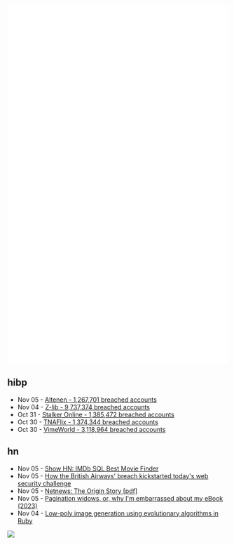 ![Metrics](https://raw.githubusercontent.com/phixion/phixion/master/metrics.svg)

## hibp

<!--
for https://github.com/phixion/phixion/blob/main/.github/workflows/feeds.yml
-->
<!--START_SECTION:haveibeenpwnd-->
- Nov 05 - [Altenen - 1,267,701 breached accounts](https://haveibeenpwned.com/PwnedWebsites#Altenen)
- Nov 04 - [Z-lib - 9,737,374 breached accounts](https://haveibeenpwned.com/PwnedWebsites#ZLib)
- Oct 31 - [Stalker Online - 1,385,472 breached accounts](https://haveibeenpwned.com/PwnedWebsites#StalkerOnline)
- Oct 30 - [TNAFlix - 1,374,344 breached accounts](https://haveibeenpwned.com/PwnedWebsites#TNAFlix)
- Oct 30 - [VimeWorld - 3,118,964 breached accounts](https://haveibeenpwned.com/PwnedWebsites#VimeWorld)
<!--END_SECTION:haveibeenpwnd-->

## hn

<!--
for https://github.com/phixion/phixion/blob/main/.github/workflows/feeds.yml
-->
<!--START_SECTION:hn-->
- Nov 05 - [Show HN: IMDb SQL Best Movie Finder](https://www.imdb-sql.com/)
- Nov 05 - [How the British Airways' breach kickstarted today's web security challenge](https://baways.com/)
- Nov 05 - [Netnews: The Origin Story [pdf]](https://www.cs.columbia.edu/~smb/papers/netnews-hist.pdf)
- Nov 05 - [Pagination widows, or, why I'm embarrassed about my eBook (2023)](https://clagnut.com/blog/2426)
- Nov 04 - [Low-poly image generation using evolutionary algorithms in Ruby](https://thomascountz.com/2023/07/30/low-poly-image-generation)
<!--END_SECTION:hn-->

<!--
for https://yhype.me
-->
![](https://hit.yhype.me/github/profile?user_id=13013670)
